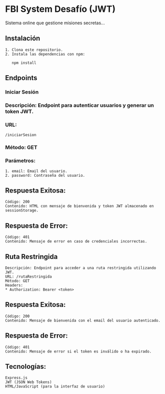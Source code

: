 # FBI System Desafío (JWT)

Sistema online que gestione misiones secretas...


## Instalación
```
1. Clona este repositorio.
2. Instala las dependencias con npm:

   npm install
   ```

## Endpoints

### Iniciar Sesión
### Descripción: Endpoint para autenticar usuarios y generar un token JWT.
### URL: 
```
/iniciarSesion
```

### Método: GET
### Parámetros:
```
1. email: Email del usuario.
2. password: Contraseña del usuario.
```


## Respuesta Exitosa:
```
Código: 200
Contenido: HTML con mensaje de bienvenida y token JWT almacenado en sessionStorage.
```

## Respuesta de Error:
```
Código: 401
Contenido: Mensaje de error en caso de credenciales incorrectas.
```

## Ruta Restringida
```
Descripción: Endpoint para acceder a una ruta restringida utilizando JWT.
URL: /rutaRestringida
Método: GET
Headers:
* Authorization: Bearer <token>
```

## Respuesta Exitosa:
```
Código: 200
Contenido: Mensaje de bienvenida con el email del usuario autenticado.
```

## Respuesta de Error:
```
Código: 401
Contenido: Mensaje de error si el token es inválido o ha expirado.
```

## Tecnologías:
 ```
Express.js
JWT (JSON Web Tokens)
HTML/JavaScript (para la interfaz de usuario)
```